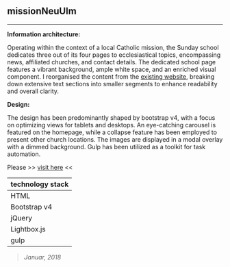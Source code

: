 ## missionNeuUlm
----

**Information architecture:**

Operating within the context of a local Catholic mission, the Sunday school dedicates three out of its four pages to ecclesiastical topics, encompassing news, affiliated churches, and contact details. The dedicated school page features a vibrant background, ample white space, and an enriched visual component. I reorganised the content from the [existing website](http://pmk-neu-ulm.weebly.com/aktualno347ci.html), breaking down extensive text sections into smaller segments to enhance readability and overall clarity.

**Design:**

The design has been predominantly shaped by bootstrap v4, with a focus on optimizing views for tablets and desktops. An eye-catching carousel is featured on the homepage, while a collapse feature has been employed to present other church locations. The images are displayed in a modal overlay with a dimmed background. Gulp has been utilized as a toolkit for task automation. 


Please >> [visit here](https://piotrend.github.io/missionNeuUlm/src/ ) <<


| technology stack  |
| --- 		       |
| HTML 	       |
| Bootstrap v4 	      |
| jQuery	       |
| Lightbox.js	       |
| gulp	       |


> *Januar, 2018*
